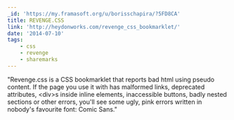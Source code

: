 ```yaml
---
_id: 'https://my.framasoft.org/u/borisschapira/?5FD8CA'
title: REVENGE.CSS
link: 'http://heydonworks.com/revenge_css_bookmarklet/'
date: '2014-07-10'
tags:
    - css
    - revenge
    - sharemarks
---
```


<div class="markdown"><p>&quot;Revenge.css is a CSS bookmarklet that reports bad html using pseudo content. If the page you use it with has malformed links, deprecated attributes, &lt;div&gt;s inside inline elements, inaccessible buttons, badly nested sections or other errors, you'll see some ugly, pink errors written in nobody's favourite font: Comic Sans.&quot;
</p></div>

